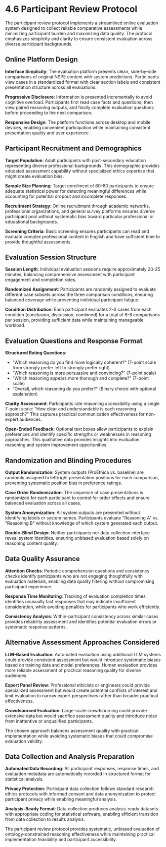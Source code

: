# 4.6 Participant Review Protocol

The participant review protocol implements a streamlined online evaluation system designed to collect reliable comparative assessments while minimizing participant burden and maximizing data quality. The protocol emphasizes simplicity and clarity to ensure consistent evaluation across diverse participant backgrounds.

## Online Platform Design

**Interface Simplicity**: The evaluation platform presents clean, side-by-side comparisons of original NSPE content with system predictions. Participants view cases in a standardized format with clear section labels and consistent presentation structure across all evaluations.

**Progressive Disclosure**: Information is presented incrementally to avoid cognitive overload. Participants first read case facts and questions, then view paired reasoning outputs, and finally complete evaluation questions before proceeding to the next comparison.

**Responsive Design**: The platform functions across desktop and mobile devices, enabling convenient participation while maintaining consistent presentation quality and user experience.

## Participant Recruitment and Demographics

**Target Population**: Adult participants with post-secondary education representing diverse professional backgrounds. This demographic provides educated assessment capability without specialized ethics expertise that might create evaluation bias.

**Sample Size Planning**: Target enrollment of 60-80 participants to ensure adequate statistical power for detecting meaningful differences while accounting for potential dropout and incomplete responses.

**Recruitment Strategy**: Online recruitment through academic networks, professional organizations, and general survey platforms ensures diverse participant pool without systematic bias toward particular professional or educational backgrounds.

**Screening Criteria**: Basic screening ensures participants can read and evaluate complex professional content in English and have sufficient time to provide thoughtful assessments.

## Evaluation Session Structure

**Session Length**: Individual evaluation sessions require approximately 20-25 minutes, balancing comprehensive assessment with participant engagement and completion rates.

**Randomized Assignment**: Participants are randomly assigned to evaluate different case subsets across the three comparison conditions, ensuring balanced coverage while preventing individual participant fatigue.

**Condition Distribution**: Each participant evaluates 2-3 cases from each condition (conclusion, discussion, combined) for a total of 6-8 comparisons per session, providing sufficient data while maintaining manageable workload.

## Evaluation Questions and Response Format

**Structured Rating Questions**: 
- "Which reasoning do you find more logically coherent?" (7-point scale from strongly prefer left to strongly prefer right)
- "Which reasoning is more persuasive and convincing?" (7-point scale)
- "Which reasoning appears more thorough and complete?" (7-point scale)
- "Overall, which reasoning do you prefer?" (Binary choice with optional explanation)

**Clarity Assessment**: Participants rate reasoning accessibility using a single 7-point scale: "How clear and understandable is each reasoning approach?" This captures practical communication effectiveness for non-expert audiences.

**Open-Ended Feedback**: Optional text boxes allow participants to explain preferences and identify specific strengths or weaknesses in reasoning approaches. This qualitative data provides insights into evaluation reasoning and system improvement opportunities.

## Randomization and Blinding Procedures

**Output Randomization**: System outputs (ProEthica vs. baseline) are randomly assigned to left/right presentation positions for each comparison, preventing systematic position bias in preference ratings.

**Case Order Randomization**: The sequence of case presentations is randomized for each participant to control for order effects and ensure balanced evaluation across all cases.

**System Anonymization**: All system outputs are presented without identifying labels or system names. Participants evaluate "Reasoning A" vs. "Reasoning B" without knowledge of which system generated each output.

**Double-Blind Design**: Neither participants nor data collection interface reveal system identities, ensuring unbiased evaluation based solely on reasoning content quality.

## Data Quality Assurance

**Attention Checks**: Periodic comprehension questions and consistency checks identify participants who are not engaging thoughtfully with evaluation materials, enabling data quality filtering without compromising participant experience.

**Response Time Monitoring**: Tracking of evaluation completion times identifies unusually fast responses that may indicate insufficient consideration, while avoiding penalties for participants who work efficiently.

**Consistency Analysis**: Within-participant consistency across similar cases provides reliability assessment and identifies potential evaluation errors or systematic response patterns.

## Alternative Assessment Approaches Considered

**LLM-Based Evaluation**: Automated evaluation using additional LLM systems could provide consistent assessment but would introduce systematic biases based on training data and model preferences. Human evaluation provides more reliable assessment of practical reasoning quality for diverse audiences.

**Expert Panel Review**: Professional ethicists or engineers could provide specialized assessment but would create potential conflicts of interest and limit evaluation to narrow expert perspectives rather than broader practical effectiveness.

**Crowdsourced Evaluation**: Large-scale crowdsourcing could provide extensive data but would sacrifice assessment quality and introduce noise from inattentive or unqualified participants.

The chosen approach balances assessment quality with practical implementation while avoiding systematic biases that could compromise evaluation validity.

## Data Collection and Analysis Preparation

**Automated Data Recording**: All participant responses, response times, and evaluation metadata are automatically recorded in structured format for statistical analysis.

**Privacy Protection**: Participant data collection follows standard research ethics protocols with informed consent and data anonymization to protect participant privacy while enabling meaningful analysis.

**Analysis-Ready Format**: Data collection produces analysis-ready datasets with appropriate coding for statistical software, enabling efficient transition from data collection to results analysis.

The participant review protocol provides systematic, unbiased evaluation of ontology-constrained reasoning effectiveness while maintaining practical implementation feasibility and participant accessibility.
